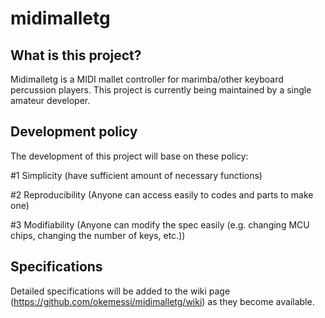 # midimalletg

## What is this project?

Midimalletg is a MIDI mallet controller for marimba/other keyboard percussion players. This project is currently being maintained by a single amateur developer.

## Development policy

The development of this project will base on these policy:

#1  Simplicity (have sufficient amount of necessary functions)

#2 Reproducibility (Anyone can access easily to codes and parts to make one)

#3 Modifiability (Anyone can modify the spec easily (e.g. changing MCU chips, changing the number of keys, etc.))

## Specifications

Detailed specifications will be added to the wiki page (https://github.com/okemessi/midimalletg/wiki) as they become available.
